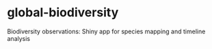 # global-biodiversity
Biodiversity observations: Shiny app for species mapping and timeline analysis
